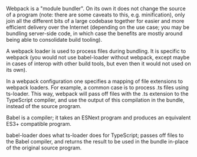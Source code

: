 Webpack is a "module bundler". On its own it does not change the source of a program (note: there are some caveats to this, e.g. minification), only join all the different bits of a large codebase together for easier and more efficient delivery over the Internet (depending on the use case; you may be bundling server-side code, in which case the benefits are mostly around being able to consolidate build tooling).


A webpack loader is used to process files during bundling. It is specific to webpack (you would not use babel-loader without webpack, except maybe in cases of interop with other build tools, but even then it would not used on its own).


In a webpack configuration one specifies a mapping of file extensions to webpack loaders. For example, a common case is to process .ts files using ts-loader. This way, webpack will pass off files with the .ts extension to the TypeScript compiler, and use the output of this compilation in the bundle, instead of the source program.


Babel is a compiler; it takes an ESNext program and produces an equivalent ES3+ compatible program.


babel-loader does what ts-loader does for TypeScript; passes off files to the Babel compiler, and returns the result to be used in the bundle in-place of the original source program.